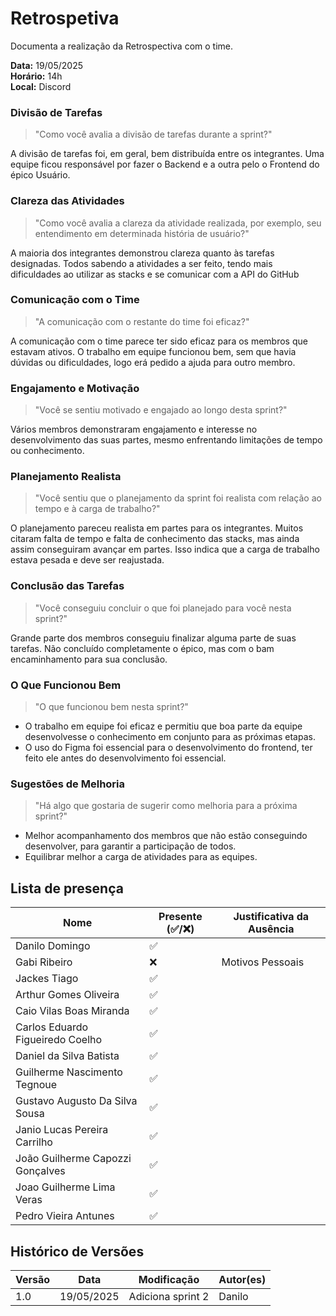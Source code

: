 # Retrospetiva

Documenta a realização da Retrospectiva com o time.

**Data:** 19/05/2025      
**Horário:** 14h         
**Local:** Discord 

### Divisão de Tarefas
>"Como você avalia a divisão de tarefas durante a sprint?"

A divisão de tarefas foi, em geral, bem distribuída entre os integrantes. Uma equipe ficou responsável por fazer o Backend e a outra pelo o Frontend do épico Usuário.

### Clareza das Atividades
>"Como você avalia a clareza da atividade realizada, por exemplo, seu entendimento em determinada história de usuário?"

A maioria dos integrantes demonstrou clareza quanto às tarefas designadas. Todos sabendo a atividades a ser feito, tendo mais dificuldades ao utilizar as stacks e se comunicar com a API do GitHub

### Comunicação com o Time
>"A comunicação com o restante do time foi eficaz?"

A comunicação com o time parece ter sido eficaz para os membros que estavam ativos. O trabalho em equipe funcionou bem, sem que havia dúvidas ou dificuldades, logo erá pedido a ajuda para outro membro.

### Engajamento e Motivação
>"Você se sentiu motivado e engajado ao longo desta sprint?"

Vários membros demonstraram engajamento e interesse no desenvolvimento das suas partes, mesmo enfrentando limitações de tempo ou conhecimento.

### Planejamento Realista
>"Você sentiu que o planejamento da sprint foi realista com relação ao tempo e à carga de trabalho?"

O planejamento pareceu realista em partes para os integrantes. Muitos citaram falta de tempo e falta de conhecimento das stacks, mas ainda assim conseguiram avançar em partes. Isso indica que a carga de trabalho estava pesada e deve ser reajustada.

### Conclusão das Tarefas
>"Você conseguiu concluir o que foi planejado para você nesta sprint?"

Grande parte dos membros conseguiu finalizar alguma parte de suas tarefas. Não concluído completamente o épico, mas com o bam encaminhamento para sua conclusão.

### O Que Funcionou Bem
>"O que funcionou bem nesta sprint?"

- O trabalho em equipe foi eficaz e permitiu que boa parte da equipe desenvolvesse o conhecimento em conjunto para as próximas etapas.  
- O uso do Figma foi essencial para o desenvolvimento do frontend, ter feito ele antes do desenvolvimento foi essencial.  

### Sugestões de Melhoria
>"Há algo que gostaria de sugerir como melhoria para a próxima sprint?"

- Melhor acompanhamento dos membros que não estão conseguindo desenvolver, para garantir a participação de todos.  
- Equilibrar melhor a carga de atividades para as equipes.  


## Lista de presença

| Nome                             | Presente (✅/❌) | Justificativa da Ausência |
| -------------------------------- | -------------- | ------------------------- |
| Danilo Domingo                   | ✅              |                           |
| Gabi Ribeiro                     | ❌              | Motivos Pessoais          |
| Jackes Tiago                     | ✅              |                           |
| Arthur Gomes Oliveira            | ✅              |                           |
| Caio Vilas Boas Miranda          | ✅              |                           |
| Carlos Eduardo Figueiredo Coelho | ✅              |                           |
| Daniel da Silva Batista          | ✅              |                           |
| Guilherme Nascimento Tegnoue     | ✅              |                           |
| Gustavo Augusto Da Silva Sousa   | ✅              |                           |
| Janio Lucas Pereira Carrilho     | ✅              |                           |
| João Guilherme Capozzi Gonçalves | ✅              |                           |
| Joao Guilherme Lima Veras        | ✅              |                           |
| Pedro Vieira Antunes             | ✅              |                           |

## Histórico de Versões

| Versão | Data       | Modificação       | Autor(es) |
| ------ | ---------- | ----------------- | --------- |
| 1.0    | 19/05/2025 | Adiciona sprint 2 | Danilo    |